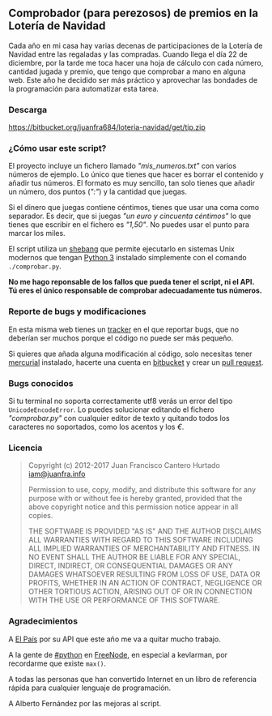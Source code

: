 Comprobador (para perezosos) de premios en la Lotería de Navidad
----------------------------------------------------------------

Cada año en mi casa hay varias decenas de participaciones de la
Lotería de Navidad entre las regaladas y las compradas. Cuando llega
el día 22 de diciembre, por la tarde me toca hacer una hoja de cálculo
con cada número, cantidad jugada y premio, que tengo que comprobar a
mano en alguna web. Este año he decidido ser más práctico y aprovechar
las bondades de la programación para automatizar esta tarea.

### Descarga

https://bitbucket.org/juanfra684/loteria-navidad/get/tip.zip

### ¿Cómo usar este script?

El proyecto incluye un fichero llamado *"mis_numeros.txt"* con varios
números de ejemplo. Lo único que tienes que hacer es borrar el
contenido y añadir tus números. El formato es muy sencillo, tan solo
tienes que añadir un número, dos puntos (*":"*) y la cantidad que juegas.

Si el dinero que juegas contiene céntimos, tienes que usar una coma como
separador. Es decir, que si juegas *"un euro y cincuenta céntimos"* lo que
tienes que escribir en el fichero es *"1,50"*. No puedes usar el punto para
marcar los miles.

El script utiliza un [shebang][3] que permite ejecutarlo en sistemas
Unix modernos que tengan [Python 3][2] instalado simplemente con el
comando `./comprobar.py`.

**No me hago reponsable de los fallos que pueda tener el script, ni el
API. Tú eres el único responsable de comprobar adecuadamente tus
números.**

### Reporte de bugs y modificaciones

En esta misma web tienes un [tracker][4] en el que reportar bugs, que
no deberían ser muchos porque el código no puede ser más pequeño.

Si quieres que añada alguna modificación al código, solo necesitas
tener [mercurial][7] instalado, hacerte una cuenta en [bitbucket][6] y
crear un [pull request][5].

### Bugs conocidos

Si tu terminal no soporta correctamente utf8 verás un error del tipo
`UnicodeEncodeError`. Lo puedes solucionar editando el fichero
*"comprobar.py"* con cualquier editor de texto y quitando todos los
caracteres no soportados, como los acentos y los *€*.

### Licencia

> Copyright (c) 2012-2017 Juan Francisco Cantero Hurtado <iam@juanfra.info>
> 
> Permission to use, copy, modify, and distribute this software for any
> purpose with or without fee is hereby granted, provided that the above
> copyright notice and this permission notice appear in all copies.
> 
> THE SOFTWARE IS PROVIDED "AS IS" AND THE AUTHOR DISCLAIMS ALL WARRANTIES
> WITH REGARD TO THIS SOFTWARE INCLUDING ALL IMPLIED WARRANTIES OF
> MERCHANTABILITY AND FITNESS. IN NO EVENT SHALL THE AUTHOR BE LIABLE FOR
> ANY SPECIAL, DIRECT, INDIRECT, OR CONSEQUENTIAL DAMAGES OR ANY DAMAGES
> WHATSOEVER RESULTING FROM LOSS OF USE, DATA OR PROFITS, WHETHER IN AN
> ACTION OF CONTRACT, NEGLIGENCE OR OTHER TORTIOUS ACTION, ARISING OUT OF
> OR IN CONNECTION WITH THE USE OR PERFORMANCE OF THIS SOFTWARE.

### Agradecimientos

A [El País][1] por su API que este año me va a quitar mucho trabajo.

A la gente de [#python][8] en [FreeNode][9], en especial a kevlarman,
por recordarme que existe `max()`.

A todas las personas que han convertido Internet en un libro de
referencia rápida para cualquier lenguaje de programación.

A Alberto Fernández por las mejoras al script.

[1]: http://www.elpais.com
[2]: http://www.python.org
[3]: http://en.wikipedia.org/wiki/Shebang_(Unix)
[4]: http://bitbucket.org/juanfra684/loteria-navidad/issues
[5]: http://bitbucket.org/juanfra684/loteria-navidad/pull-requests
[6]: https://bitbucket.org/
[7]: http://mercurial.selenic.com/
[8]: irc://chat.freenode.net/#python
[9]: http://freenode.net
